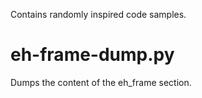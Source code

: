 Contains randomly inspired code samples.

# eh-frame-dump.py

Dumps the content of the eh_frame section.
